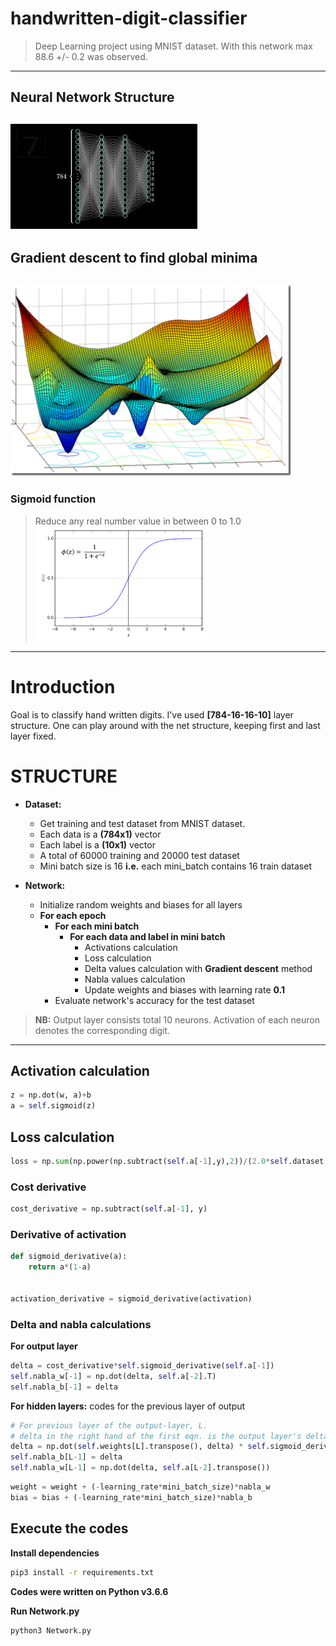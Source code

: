 # handwritten-digit-classifier
> Deep Learning project using MNIST dataset.
> With this network max 88.6 +/- 0.2 was observed.
---

## Neural Network Structure
![image](src/img/net-structure.jpeg)
---
## Gradient descent to find global minima
![image](src/img/gradient-descent.png)
---
### Sigmoid function
> Reduce any real number value in between 0 to 1.0
![image](src/img/sigmoid.png)
---

# Introduction
Goal is to classify hand written digits. I've used **[784-16-16-10]** layer structure.
One can play around with the net structure, keeping first and last layer fixed. 

# STRUCTURE
* **Dataset:** 
	* Get training and test dataset from MNIST dataset.
	* Each data is a **(784x1)** vector
	* Each label is a **(10x1)** vector
	* A total of 60000 training and 20000 test dataset
	* Mini batch size is 16 **i.e.** each mini_batch contains 16 train dataset

* **Network:**
	* Initialize random weights and biases for all layers
	* **For each epoch**
		* **For each mini batch**
			* **For each data and label in mini batch**
				* Activations calculation
				* Loss calculation
				* Delta values calculation with **Gradient descent** method
				* Nabla values calculation
				* Update weights and biases with learning rate **0.1**
		* Evaluate network's accuracy for the test dataset

> **NB:** Output layer consists total 10 neurons. Activation of each neuron denotes the corresponding digit.
---

## Activation calculation
```python
z = np.dot(w, a)+b
a = self.sigmoid(z)
```
## Loss calculation
```python
loss = np.sum(np.power(np.subtract(self.a[-1],y),2))/(2.0*self.dataset.mini_batch_size)
```
### Cost derivative
```python
cost_derivative = np.subtract(self.a[-1], y)
```
### Derivative of activation
```python
def sigmoid_derivative(a):
	return a*(1-a)


activation_derivative = sigmoid_derivative(activation)
```

### Delta and nabla calculations
**For output layer**
```python
delta = cost_derivative*self.sigmoid_derivative(self.a[-1])
self.nabla_w[-1] = np.dot(delta, self.a[-2].T)
self.nabla_b[-1] = delta
```
**For hidden layers:** codes for the previous layer of output
```python
# For previous layer of the output-layer, L.
# delta in the right hand of the first eqn. is the output layer's delta
delta = np.dot(self.weights[L].transpose(), delta) * self.sigmoid_derivative(self.a[L-1])
self.nabla_b[L-1] = delta
self.nabla_w[L-1] = np.dot(delta, self.a[L-2].transpose())
```

```python
weight = weight + (-learning_rate*mini_batch_size)*nabla_w
bias = bias + (-learning_rate*mini_batch_size)*nabla_b
```


## Execute the codes
**Install dependencies**
```bash
pip3 install -r requirements.txt
```
**Codes were written on Python v3.6.6**


**Run Network.py**
```bash
python3 Network.py
```